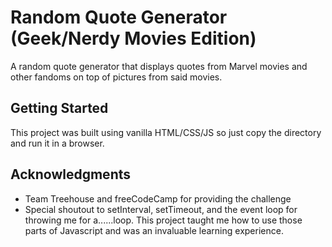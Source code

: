 # Random Quote Generator (Geek/Nerdy Movies Edition)

A random quote generator that displays quotes from Marvel movies and other fandoms on top of pictures from said movies. 

## Getting Started

This project was built using vanilla HTML/CSS/JS so just copy the directory and run it in a browser.

## Acknowledgments

* Team Treehouse and freeCodeCamp for providing the challenge
* Special shoutout to setInterval, setTimeout, and the event loop for throwing me for a......loop. This project taught me how to use those parts of Javascript and was an invaluable learning experience.

